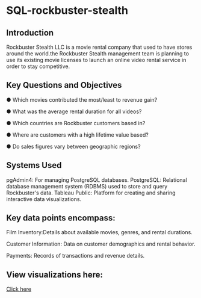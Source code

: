 # SQL-rockbuster-stealth
## Introduction

Rockbuster Stealth LLC is a movie rental company that used to have stores around the
world.the Rockbuster Stealth management team is planning to use its existing movie licenses to launch an online video rental service in order to stay competitive.

##  Key Questions and Objectives

● Which movies contributed the most/least to revenue gain?

● What was the average rental duration for all videos?

● Which countries are Rockbuster customers based in?

● Where are customers with a high lifetime value based?

● Do sales figures vary between geographic regions?


## Systems Used


pgAdmin4: For managing PostgreSQL databases.
PostgreSQL: Relational database management system (RDBMS) used to store and query Rockbuster's data.
Tableau Public: Platform for creating and sharing interactive data visualizations.


## Key data points encompass:

Film Inventory:Details about available movies, genres, and rental durations.

Customer Information: Data on customer demographics and rental behavior.

Payments: Records of transactions and revenue details.


## View visualizations here:
[Click here](https://public.tableau.com/views/rockbusterproject/ROCKBUSTERPROJECT?:language=en-US&:sid=&:redirect=auth&:display_count=n&:origin=viz_share_link')



